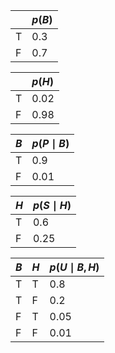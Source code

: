 |      | $p(B)$ |
| :--- | :----- |
| T    | 0.3    |
| F    | 0.7    |


|      | $p(H)$ |
| :--- | :----- |
| T    | 0.02   |
| F    | 0.98   |


| $B$  | $p(P\mid B)$ |
| :--- | :----------- |
| T    | 0.9          |
| F    | 0.01         |

| $H$  | $p(S\mid H)$ |
| :--- | :----------- |
| T    | 0.6          |
| F    | 0.25         |

| $B$  | $H$  | $p(U\mid B,H)$ |
| :--- | :--- | :------------- |
| T    | T    | 0.8            |
| T    | F    | 0.2            |
| F    | T    | 0.05           |
| F    | F    | 0.01           |
